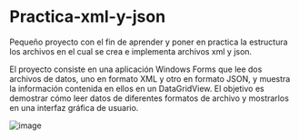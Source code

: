 # Practica-xml-y-json
Pequeño proyecto con el fin de aprender y poner en practica la estructura los archivos en el cual se crea e implementa archivos xml y json.

El proyecto consiste en una aplicación Windows Forms que lee dos archivos de datos, uno en formato XML y otro en formato JSON, y muestra la información contenida en ellos en un DataGridView. El objetivo es demostrar cómo leer datos de diferentes formatos de archivo y mostrarlos en una interfaz gráfica de usuario.

![image](https://github.com/MiguelPerezGuerra/Practica-xml-y-json/assets/117006163/c29b2e52-8091-435c-8639-828000e8b27e)
